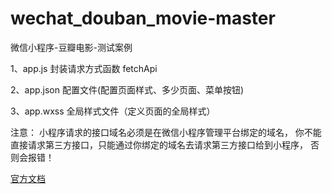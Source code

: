 # wechat_douban_movie-master
微信小程序-豆瓣电影-测试案例

1、app.js 封装请求方式函数 fetchApi

2、app.json 配置文件(配置页面样式、多少页面、菜单按钮)

3、app.wxss 全局样式文件（定义页面的全局样式）

注意：
	小程序请求的接口域名必须是在微信小程序管理平台绑定的域名，
	你不能直接请求第三方接口，只能通过你绑定的域名去请求第三方接口给到小程序，
	否则会报错！
	
[官方文档](https://mp.weixin.qq.com/debug/wxadoc/dev/ "官方文档")
